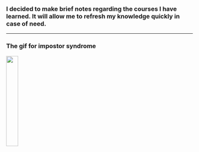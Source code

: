 ### I decided to make brief notes regarding the courses I have learned. It will allow me to refresh my knowledge quickly in case of need.

---

### The gif for impostor syndrome
<img src="https://media.giphy.com/media/xi2HFKeHyvf9QBFtX5/giphy.gif" width="25%"/>
</div>
